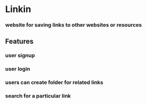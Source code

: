# Linkin
### website for saving links to other websites or resources
## Features
### user signup
### user login
### users can create folder for related links
### search for a particular link
